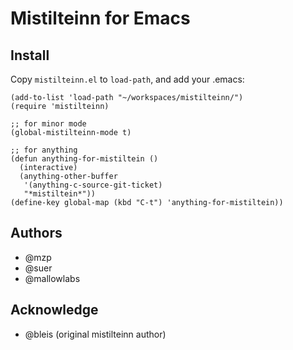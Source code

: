 Mistilteinn for Emacs
======================

Install
------------------------------

Copy `mistilteinn.el` to `load-path`, and add your .emacs:

    (add-to-list 'load-path "~/workspaces/mistilteinn/")
    (require 'mistilteinn)

    ;; for minor mode
    (global-mistilteinn-mode t)

    ;; for anything
    (defun anything-for-mistiltein ()
      (interactive)
      (anything-other-buffer
       '(anything-c-source-git-ticket)
       "*mistiltein*"))
    (define-key global-map (kbd "C-t") 'anything-for-mistiltein))

Authors
----------------

 * @mzp
 * @suer
 * @mallowlabs

Acknowledge
----------------

 * @bleis (original mistilteinn author)